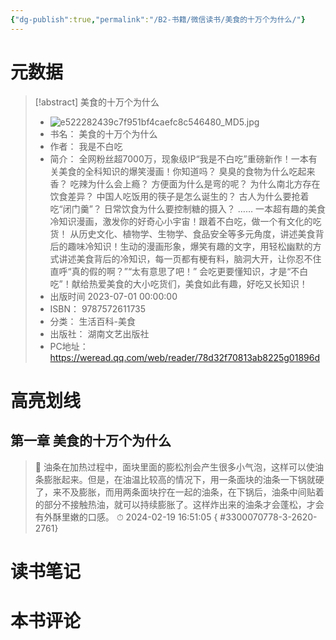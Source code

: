 ```yaml
---
{"dg-publish":true,"permalink":"/B2-书籍/微信读书/美食的十万个为什么/"}
---
```


# 元数据
> [!abstract] 美食的十万个为什么
> - ![e522282439c7f951bf4caefc8c546480_MD5.jpg](/img/user/images/e522282439c7f951bf4caefc8c546480_MD5.jpg)
> - 书名： 美食的十万个为什么
> - 作者： 我是不白吃
> - 简介： 全网粉丝超7000万，现象级IP“我是不白吃”重磅新作！一本有关美食的全科知识的爆笑漫画！你知道吗？
臭臭的食物为什么吃起来香？
吃辣为什么会上瘾？
方便面为什么是弯的呢？
为什么南北方存在饮食差异？
中国人吃饭用的筷子是怎么诞生的？
古人为什么要抢着吃“闭门羹”？
日常饮食为什么要控制糖的摄入？
……
一本超有趣的美食冷知识漫画，激发你的好奇心小宇宙！跟着不白吃，做一个有文化的吃货！
从历史文化、植物学、生物学、食品安全等多元角度，讲述美食背后的趣味冷知识！生动的漫画形象，爆笑有趣的文字，用轻松幽默的方式讲述美食背后的冷知识，每一页都有梗有料，脑洞大开，让你忍不住直呼“真的假的啊？”“太有意思了吧！”
会吃更要懂知识，才是“不白吃”！献给热爱美食的大小吃货们，美食如此有趣，好吃又长知识！
> - 出版时间 2023-07-01 00:00:00
> - ISBN： 9787572611735
> - 分类： 生活百科-美食
> - 出版社： 湖南文艺出版社
> - PC地址：https://weread.qq.com/web/reader/78d32f70813ab8225g01896d

# 高亮划线

## 第一章 美食的十万个为什么

> 📌 油条在加热过程中，面块里面的膨松剂会产生很多小气泡，这样可以使油条膨胀起来。但是，在油温比较高的情况下，用一条面块的油条一下锅就硬了，来不及膨胀，而用两条面块拧在一起的油条，在下锅后，油条中间贴着的部分不接触热油，就可以持续膨胀了。这样炸出来的油条才会蓬松，才会有外酥里嫩的口感。 
> ⏱ 2024-02-19 16:51:05
{ #3300070778-3-2620-2761}


# 读书笔记

# 本书评论
